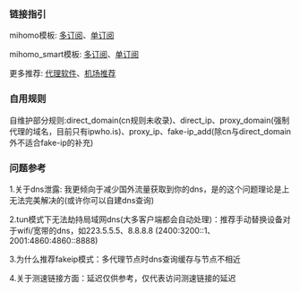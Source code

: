 ### 链接指引
mihomo模板: [多订阅](https://raw.githubusercontent.com/echs-top/proxy/heads/main/mihomo.yaml)、[单订阅](https://raw.githubusercontent.com/echs-top/proxy/heads/main/mihomo_one.yaml)

mihomo_smart模板: [多订阅](https://raw.githubusercontent.com/echs-top/proxy/heads/main/mihomo_smart.yaml)、[单订阅](https://raw.githubusercontent.com/echs-top/proxy/heads/main/mihomo_smart_one.yaml)

更多推荐: [代理软件](https://github.com/echs-top/proxy/blob/main/proxyapplication.md)、[机场推荐](https://github.com/echs-top/proxy/blob/main/proxyairport.md)

### 自用规则

自维护部分规则:direct_domain(cn规则未收录)、direct_ip、proxy_domain(强制代理的域名，目前只有ipwho.is)、proxy_ip、fake-ip_add(除cn与direct_domain外不适合fake-ip的补充)

### 问题参考

1.关于dns泄露: 我更倾向于减少国外流量获取到你的dns，是的这个问题理论是上无法完美解决的(或许你可以自建dns查询)

2.tun模式下无法劫持局域网dns(大多客户端都会自动处理)：推荐手动替换设备对于wifi/宽带的dns，如223.5.5.5、8.8.8.8 (2400:3200::1、2001:4860:4860::8888)

3.为什么推荐fakeip模式：多代理节点时dns查询缓存与节点不相近

4.关于测速链接方面：延迟仅供参考，仅代表访问测速链接的延迟
